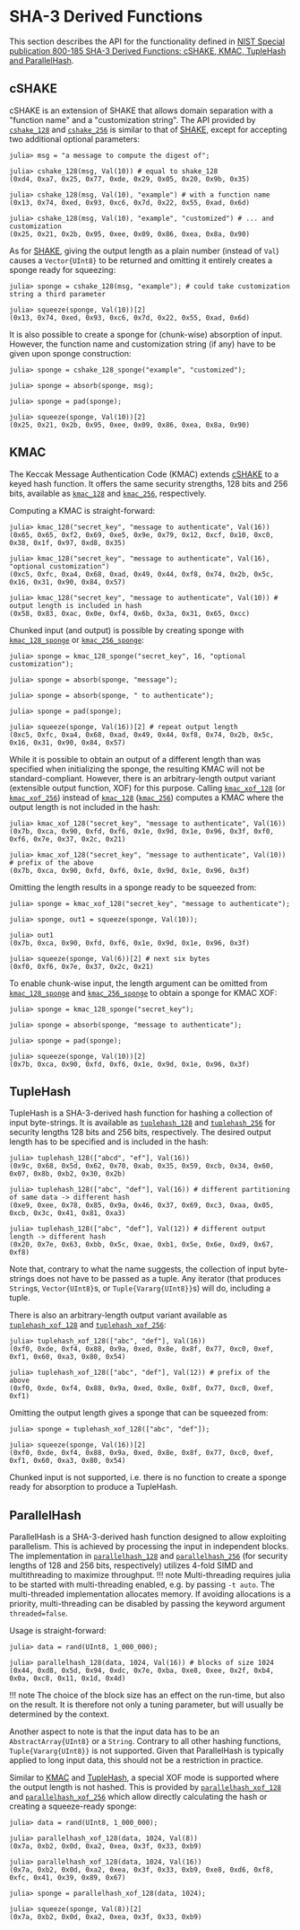 # SHA-3 Derived Functions

This section describes the API for the functionality defined in
[NIST Special publication 800-185 SHA-3 Derived Functions: cSHAKE, KMAC, TupleHash and ParallelHash](https://doi.org/10.6028/NIST.SP.800-185).

## cSHAKE

cSHAKE is an extension of SHAKE that allows domain separation with a "function name" and a
"customization string". The API provided by [`cshake_128`](@ref) and [`cshake_256`](@ref)
is similar to that of [SHAKE](@ref), except for accepting two additional optional
parameters:
```jldoctest; setup=:(using Keccak)
julia> msg = "a message to compute the digest of";

julia> cshake_128(msg, Val(10)) # equal to shake_128
(0xd4, 0xa7, 0x25, 0x77, 0xde, 0x29, 0x05, 0x20, 0x9b, 0x35)

julia> cshake_128(msg, Val(10), "example") # with a function name
(0x13, 0x74, 0xed, 0x93, 0xc6, 0x7d, 0x22, 0x55, 0xad, 0x6d)

julia> cshake_128(msg, Val(10), "example", "customized") # ... and customization
(0x25, 0x21, 0x2b, 0x95, 0xee, 0x09, 0x86, 0xea, 0x8a, 0x90)
```
As for [SHAKE](@ref), giving the output length as a plain number (instead of `Val`) causes
a `Vector{UInt8}` to be returned and omitting it entirely creates a sponge ready for
squeezing:
```jldoctest; setup=:(using Keccak;  msg = "a message to compute the digest of")
julia> sponge = cshake_128(msg, "example"); # could take customization string a third parameter

julia> squeeze(sponge, Val(10))[2]
(0x13, 0x74, 0xed, 0x93, 0xc6, 0x7d, 0x22, 0x55, 0xad, 0x6d)
```
It is also possible to create a sponge for (chunk-wise) absorption of input. However, the
function name and customization string (if any) have to be given upon sponge construction:
```jldoctest; setup=:(using Keccak;  msg = "a message to compute the digest of")
julia> sponge = cshake_128_sponge("example", "customized");

julia> sponge = absorb(sponge, msg);

julia> sponge = pad(sponge);

julia> squeeze(sponge, Val(10))[2]
(0x25, 0x21, 0x2b, 0x95, 0xee, 0x09, 0x86, 0xea, 0x8a, 0x90)
```

## KMAC

The Keccak Message Authentication Code (KMAC) extends [cSHAKE](@ref) to a keyed hash
function. It offers the same security strengths, 128 bits and 256 bits, available as
[`kmac_128`](@ref) and [`kmac_256`](@ref), respectively.

Computing a KMAC is straight-forward:
```jldoctest; setup=:(using Keccak)
julia> kmac_128("secret_key", "message to authenticate", Val(16))
(0x65, 0x65, 0xf2, 0x69, 0xe5, 0x9e, 0x79, 0x12, 0xcf, 0x10, 0xc0, 0x38, 0x1f, 0x97, 0xd8, 0x35)

julia> kmac_128("secret_key", "message to authenticate", Val(16), "optional customization")
(0xc5, 0xfc, 0xa4, 0x68, 0xad, 0x49, 0x44, 0xf8, 0x74, 0x2b, 0x5c, 0x16, 0x31, 0x90, 0x84, 0x57)

julia> kmac_128("secret_key", "message to authenticate", Val(10)) # output length is included in hash
(0x58, 0x83, 0xac, 0x0e, 0xf4, 0x6b, 0x3a, 0x31, 0x65, 0xcc)
```

Chunked input (and output) is possible by creating sponge with [`kmac_128_sponge`](@ref) or
[`kmac_256_sponge`](@ref):
```jldoctest; setup=:(using Keccak)
julia> sponge = kmac_128_sponge("secret_key", 16, "optional customization");

julia> sponge = absorb(sponge, "message");

julia> sponge = absorb(sponge, " to authenticate");

julia> sponge = pad(sponge);

julia> squeeze(sponge, Val(16))[2] # repeat output length
(0xc5, 0xfc, 0xa4, 0x68, 0xad, 0x49, 0x44, 0xf8, 0x74, 0x2b, 0x5c, 0x16, 0x31, 0x90, 0x84, 0x57)
```
While it is possible to obtain an output of a different length than was specified when
initializing the sponge, the resulting KMAC will not be standard-compliant. However, there
is an arbitrary-length output variant (extensible output function, XOF) for this purpose.
Calling [`kmac_xof_128`](@ref) (or [`kmac_xof_256`](@ref)) instead of [`kmac_128`](@ref)
([`kmac_256`](@ref)) computes a KMAC where the output length is not included in the hash:
```jldoctest; setup=:(using Keccak)
julia> kmac_xof_128("secret_key", "message to authenticate", Val(16))
(0x7b, 0xca, 0x90, 0xfd, 0xf6, 0x1e, 0x9d, 0x1e, 0x96, 0x3f, 0xf0, 0xf6, 0x7e, 0x37, 0x2c, 0x21)

julia> kmac_xof_128("secret_key", "message to authenticate", Val(10)) # prefix of the above
(0x7b, 0xca, 0x90, 0xfd, 0xf6, 0x1e, 0x9d, 0x1e, 0x96, 0x3f)
```
Omitting the length results in a sponge ready to be squeezed from:
```jldoctest; setup=:(using Keccak)
julia> sponge = kmac_xof_128("secret_key", "message to authenticate");

julia> sponge, out1 = squeeze(sponge, Val(10));

julia> out1
(0x7b, 0xca, 0x90, 0xfd, 0xf6, 0x1e, 0x9d, 0x1e, 0x96, 0x3f)

julia> squeeze(sponge, Val(6))[2] # next six bytes
(0xf0, 0xf6, 0x7e, 0x37, 0x2c, 0x21)
```
To enable chunk-wise input, the length argument can be omitted from [`kmac_128_sponge`](@ref)
and [`kmac_256_sponge`](@ref) to obtain a sponge for KMAC XOF:
```jldoctest; setup=:(using Keccak)
julia> sponge = kmac_128_sponge("secret_key");

julia> sponge = absorb(sponge, "message to authenticate");

julia> sponge = pad(sponge);

julia> squeeze(sponge, Val(10))[2]
(0x7b, 0xca, 0x90, 0xfd, 0xf6, 0x1e, 0x9d, 0x1e, 0x96, 0x3f)
```

## TupleHash

TupleHash is a SHA-3-derived hash function for hashing a collection of input byte-strings.
It is available as [`tuplehash_128`](@ref) and [`tuplehash_256`](@ref) for security lengths
128 bits and 256 bits, respectively. The desired output length has to be specified and
is included in the hash:
```jldoctest; setup=:(using Keccak)
julia> tuplehash_128(["abcd", "ef"], Val(16))
(0x9c, 0x68, 0x5d, 0x62, 0x70, 0xab, 0x35, 0x59, 0xcb, 0x34, 0x60, 0x07, 0x8b, 0xb2, 0x30, 0x2b)

julia> tuplehash_128(["abc", "def"], Val(16)) # different partitioning of same data -> different hash
(0xe9, 0xee, 0x78, 0x85, 0x9a, 0x46, 0x37, 0x69, 0xc3, 0xaa, 0x05, 0xcb, 0x3c, 0x41, 0x81, 0xa3)

julia> tuplehash_128(["abc", "def"], Val(12)) # different output length -> different hash
(0x20, 0x7e, 0x63, 0xbb, 0x5c, 0xae, 0xb1, 0x5e, 0x6e, 0xd9, 0x67, 0xf8)
```
Note that, contrary to what the name suggests, the collection of input byte-strings does not
have to be passed as a tuple. Any iterator (that produces `String`s, `Vector{UInt8}`s, or
`Tuple{Vararg{UInt8}}`s) will do, including a tuple.

There is also an arbitrary-length output variant available as [`tuplehash_xof_128`](@ref) and
[`tuplehash_xof_256`](@ref):
```jldoctest; setup=:(using Keccak)
julia> tuplehash_xof_128(["abc", "def"], Val(16))
(0xf0, 0xde, 0xf4, 0x88, 0x9a, 0xed, 0x8e, 0x8f, 0x77, 0xc0, 0xef, 0xf1, 0x60, 0xa3, 0x80, 0x54)

julia> tuplehash_xof_128(["abc", "def"], Val(12)) # prefix of the above
(0xf0, 0xde, 0xf4, 0x88, 0x9a, 0xed, 0x8e, 0x8f, 0x77, 0xc0, 0xef, 0xf1)
```
Omitting the output length gives a sponge that can be squeezed from:
```jldoctest; setup=:(using Keccak)
julia> sponge = tuplehash_xof_128(["abc", "def"]);

julia> squeeze(sponge, Val(16))[2]
(0xf0, 0xde, 0xf4, 0x88, 0x9a, 0xed, 0x8e, 0x8f, 0x77, 0xc0, 0xef, 0xf1, 0x60, 0xa3, 0x80, 0x54)
```
Chunked input is not supported, i.e. there is no function to create a sponge ready for
absorption to produce a TupleHash.

## ParallelHash

ParallelHash is a SHA-3-derived hash function designed to allow exploiting parallelism.
This is achieved by processing the input in independent blocks. The implementation in
[`parallelhash_128`](@ref) and [`parallelhash_256`](@ref) (for security lengths of 128 and
256 bits, respectively) utilizes 4-fold SIMD and multithreading to maximize throughput.
!!! note
    Multi-threading requires julia to be started with multi-threading enabled, e.g. by
    passing `-t auto`. The multi-threaded implementation allocates memory. If avoiding
    allocations is a priority, multi-threading can be disabled by passing the keyword
    argument `threaded=false`.

Usage is straight-forward:
```jldoctest; setup=:(using Keccak), filter=r"(0x[0-9a-f][0-9a-f], ){15}0x[0-9a-f][0-9a-f]"
julia> data = rand(UInt8, 1_000_000);

julia> parallelhash_128(data, 1024, Val(16)) # blocks of size 1024
(0x44, 0xd8, 0x5d, 0x94, 0xdc, 0x7e, 0xba, 0xe8, 0xee, 0x2f, 0xb4, 0x0a, 0xc8, 0x11, 0x1d, 0x4d)
```
!!! note
    The choice of the block size has an effect on the run-time, but also on the result.
    It is therefore not only a tuning parameter, but will usually be determined by the
    context.

Another aspect to note is that the input data has to be an `AbstractArray{UInt8}` or a
`String`. Contrary to all other hashing functions, `Tuple{Vararg{UInt8}}` is not supported.
Given that ParallelHash is typically applied to long input data, this should not be a
restriction in practice.

Similar to [KMAC](@ref) and [TupleHash](@ref), a special XOF mode is supported where the
output length is not hashed. This is provided by [`parallelhash_xof_128`](@ref) and
[`parallelhash_xof_256`](@ref) which allow directly calculating the hash or creating a
squeeze-ready sponge:
```jldoctest; setup=:(using Keccak), filter=r"0x[0-9a-f][0-9a-f]"
julia> data = rand(UInt8, 1_000_000);

julia> parallelhash_xof_128(data, 1024, Val(8))
(0x7a, 0xb2, 0x0d, 0xa2, 0xea, 0x3f, 0x33, 0xb9)

julia> parallelhash_xof_128(data, 1024, Val(16))
(0x7a, 0xb2, 0x0d, 0xa2, 0xea, 0x3f, 0x33, 0xb9, 0xe8, 0xd6, 0xf8, 0xfc, 0x41, 0x39, 0x89, 0x67)

julia> sponge = parallelhash_xof_128(data, 1024);

julia> squeeze(sponge, Val(8))[2]
(0x7a, 0xb2, 0x0d, 0xa2, 0xea, 0x3f, 0x33, 0xb9)
```